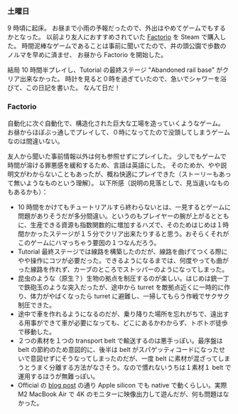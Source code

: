 ### 土曜日

9 時頃に起床。
お昼まで小雨の予報だったので、外出はやめてゲームでもするかとなった。
以前より友人におすすめされていた [Factorio](https://factorio.com/) を Steam で購入した。
時間泥棒なゲームであることは事前に聞いてたので、井の頭公園で歩数のノルマを早めに済ませ、
お昼から Factorio を開始した。

結局 10 時間半プレイし、Tutorial の最終ステージ "Abandoned rail base" がクリア出来なかった。
時計を見ると０時を過ぎていたので、急いでシャワーを浴びて、この日記を書いた。
なんて日だ！

### Factorio

自動化に次ぐ自動化で、構造化された巨大な工場を造っていくようなゲーム。
お昼からほぼぶっ通しでプレイして、０時になってたので没頭してしまうゲームなのは間違いない。

友人から聞いた事前情報以外は何も参照せずにプレイした。
少しでもゲームで時間が溶ける罪悪感を緩和するため、言語は英語にした。
そのためか、やや説明文がわからないこともあったが、概ね快適にプレイできた（ストーリーもあって無いようなものという理解）。
以下所感（説明の見落としで、見当違いなものもあるかも）：

- 10 時間をかけてもチュートリアルすら終わらないとは、一見するとゲームに問題がありそうだが多分間違い。というのもプレイヤーの腕が上がるとともに、生産できる資源も指数関数的に増加するハズで、そのためはじめは１時間かかったステージが１５分でクリア出来たりすると思う。おそらくそれがこのゲームにハマっちゃう要因の１つなんだろう。
- Tutorial 最終ステージでは線路を構築したのだが、線路を曲げてつくる際にやや操作にコツが必要だった。できるようになるまでは、何度やっても曲がった線路を作れず、カーブのところでストッパーのようになってしまった。
- 昆虫のような（原生？）生物の拠点を制圧するのが楽しい。はじめは銃一丁で鉄砲玉のような突入だったが、途中から turret を敵拠点近くに一時的に作り、体力がやばくなったら turret に避難し、一掃してもらう作戦でサクサク制圧できた。
- 途中で車を作れるようになるのだが、乗り降りた場所を忘れがちで、遠出する用事ができて車が必要になっても、どこにあるかわからず、トボトボ徒歩で移動した。
- ２つの素材を１つの transport belt で輸送するのは悪手っぽい。最序盤は belt の節約のため意図的に、後半は belt がスパゲッティコードになったせいで意図せずにそうなってしまったのだが、一度 belt に素材が混ざってしまうとうまく分離する方法がなさそう。なので慣れないうちは１素材１ belt で運用するほうが無難っぽい。
- Official の [blog post](https://factorio.com/blog/post/fff-371) の通り Apple silicon でも native で動くらしい。実際 M2 MacBook Air で 4K のモニターに映像出力して遊んだが、何も問題はなかった。